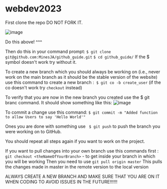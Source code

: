# webdev2023
First clone the repo DO NOT FORK IT. 

![image](https://user-images.githubusercontent.com/78967292/223255944-8b47bde1-d3d0-400c-8d8c-347d49f64447.png)

Do this above! ^^^

Then do this in your command prompt:
```$ git clone git@github.com:MinesJA/github_guide.git```
```$ cd github_guide/```
If the $ symbol doesn't work try without it.

To create a new branch which you should always be working on (i.e., never work on the main branch as it should be the stable version of the website) use this command to create a new branch :``` $ git co -b create_user``` (if the co doesn't work try ```checkout``` instead)


To verify that you are now in the new branch you created use the $ git branc command.
It should show something like this: ![image](https://user-images.githubusercontent.com/78967292/223258697-77fff153-2364-41d7-a5fa-e0bb64ed1e77.png)

To commit a change use this command: ``` $ git commit -m "Added function to allow Users to say 'Hello World'" ```

Ones you are done with something use ``` $ git push``` to push the branch you were working on to GitHub. 

You should repeat all steps again if you want to work on the project.

If you want to pull changes into your own branch use this commands first : ```git checkout <theNameOfYourBranch>``` - to get inside your branch in which you will be working 
Then you need to use ```git pull origin master```
This pulls the changes made in master in the remote version to the local version

ALWAYS CREATE A NEW BRANCH AND MAKE SURE THAT YOU ARE ON IT WHEN CODING TO AVOID ISSUES IN THE FUTURE!!!!!!
